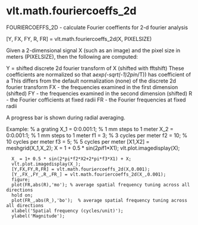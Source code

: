 # vlt.math.fouriercoeffs_2d

  FOURIERCOEFFS_2D - calculate Fourier coeffients for 2-d fourier analysis
 
  [Y, FX, FY, R, FR] = vlt.math.fouriercoeffs_2d(X, PIXELSIZE)
 
  Given a 2-dimensional signal X (such as an image) and the pixel size in meters (PIXELSIZE), then
  the following are computed:
  
   Y = shifted discrete 2d fourier transform of X (shifted with fftshift)
       These coefficients are normalized so that a*exp(-sqrt(-1)*2*pi*n/T)) has coefficient of a
       This differs from the default normalization (none) of the discrete 2d fourier transform
   FX - the frequencies examined in the first dimension (shifted)
   FY - the frequencies examined in the second dimension (shifted)
   R - the Fourier cofficients at fixed radii
   FR - the Fourier frequencies at fixed radii
 
   A progress bar is shown during radial averaging.
 
   Example:
      % a grating
      X_1 = 0:0.001:1; % 1 mm steps to 1 meter
      X_2 = 0:0.001:1; % 1 mm steps to 1 meter
      f1 = 3; % 3 cycles per meter
      f2 = 10; % 10 cycles per meter
      f3 = 5; % 5 cycles per meter
      [X1,X2] = meshgrid(X_1,X_2);
      X = 1 + 0.5 * sin(2*pi*f1*X1);
      vlt.plot.imagedisplay(X);
  
      X_ = 1+ 0.5 * sin(2*pi*f2*X2+2*pi*f3*X1) + X;
      vlt.plot.imagedisplay(X_);
      [Y,FX,FY,R,FR] = vlt.math.fouriercoeffs_2d(X,0.001);
      [Y_,FX_,FY_,R_,FR_] = vlt.math.fouriercoeffs_2d(X_,0.001);
      figure; 
      plot(FR,abs(R),'mo'); % average spatial frequency tuning across all directions
      hold on; 
      plot(FR_,abs(R_),'bo');  % average spatial frequency tuning across all directions
      xlabel('Spatial frequency (cycles/unit)');
      ylabel('Magnitude');
